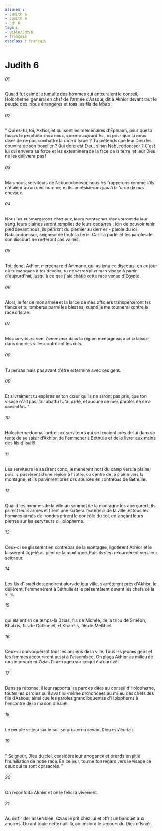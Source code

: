 ```yaml
---
aliases : 
- Judith 6
- Judith 6
- Jdt 6
tags : 
- Bible/Jdt/6
- français
cssclass : français
---
```


# Judith 6

###### 01
Quand fut calmé le tumulte des hommes qui entouraient le conseil, Holopherne, général en chef de l'armée d'Assour, dit à Akhior devant tout le peuple des tribus étrangères et tous les fils de Moab :
###### 02
" Qui es-tu, toi, Akhior, et qui sont les mercenaires d'Éphraïm, pour que tu fasses le prophète chez nous, comme aujourd'hui, et pour que tu nous dises de ne pas combattre la race d'Israël ? Tu prétends que leur Dieu les couvrira de son bouclier ? Qui donc est Dieu, sinon Nabucodonosor ? C'est lui qui enverra sa force et les exterminera de la face de la terre, et leur Dieu ne les délivrera pas !
###### 03
Mais nous, serviteurs de Nabucodonosor, nous les frapperons comme s'ils n'étaient qu'un seul homme, et ils ne résisteront pas à la force de nos chevaux.
###### 04
Nous les submergerons chez eux, leurs montagnes s'enivreront de leur sang, leurs plaines seront remplies de leurs cadavres ; loin de pouvoir tenir pied devant nous, ils périront du premier au dernier - parole du roi Nabucodonosor, seigneur de toute la terre. Car il a parlé, et les paroles de son discours ne resteront pas vaines.
###### 05
Toi, donc, Akhior, mercenaire d'Ammone, qui as tenu ce discours, en ce jour où tu manques à tes devoirs, tu ne verras plus mon visage à partir d'aujourd'hui, jusqu'à ce que j'aie châtié cette race venue d'Égypte.
###### 06
Alors, le fer de mon armée et la lance de mes officiers transperceront tes flancs et tu tomberas parmi les blessés, quand je me tournerai contre la race d'Israël.
###### 07
Mes serviteurs vont t'emmener dans la région montagneuse et te laisser dans une des villes contrôlant les cols.
###### 08
Tu périras mais pas avant d'être exterminé avec ces gens.
###### 09
Et si vraiment tu espères en ton cœur qu'ils ne seront pas pris, que ton visage n'ait pas l'air abattu ! J'ai parlé, et aucune de mes paroles ne sera sans effet. "
###### 10
Holopherne donna l'ordre aux serviteurs qui se tenaient près de lui dans sa tente de se saisir d'Akhior, de l'emmener à Béthulie et de le livrer aux mains des fils d'Israël.
###### 11
Les serviteurs le saisirent donc, le menèrent hors du camp vers la plaine, puis ils passèrent d'une région à l'autre, du centre de la plaine vers la montagne, et ils parvinrent près des sources en contrebas de Béthulie.
###### 12
Quand les hommes de la ville au sommet de la montagne les aperçurent, ils prirent leurs armes et firent une sortie à l'extérieur de la ville, et tous les hommes armés de frondes prirent le contrôle du col, en lançant leurs pierres sur les serviteurs d'Holopherne.
###### 13
Ceux-ci se glissèrent en contrebas de la montagne, ligotèrent Akhior et le laissèrent là, jeté au pied de la montagne. Puis ils s'en retournèrent vers leur seigneur.
###### 14
Les fils d'Israël descendirent alors de leur ville, s'arrêtèrent près d'Akhior, le délièrent, l'emmenèrent à Béthulie et le présentèrent devant les chefs de la ville,
###### 15
qui étaient en ce temps-là Ozias, fils de Michée, de la tribu de Siméon, Khabris, fils de Gothoniel, et Kharmis, fils de Melkhiel.
###### 16
Ceux-ci convoquèrent tous les anciens de la ville. Tous les jeunes gens et les femmes accoururent aussi à l'assemblée. On plaça Akhior au milieu de tout le peuple et Ozias l'interrogea sur ce qui était arrivé.
###### 17
Dans sa réponse, il leur rapporta les paroles dites au conseil d'Holopherne, toutes les paroles qu'il avait lui-même prononcées au milieu des chefs des fils d'Assour, ainsi que les paroles grandiloquentes d'Holopherne à l'encontre de la maison d'Israël.
###### 18
Le peuple se jeta sur le sol, se prosterna devant Dieu et s'écria :
###### 19
" Seigneur, Dieu du ciel, considère leur arrogance et prends en pitié l'humiliation de notre race. En ce jour, tourne ton regard vers le visage de ceux qui te sont consacrés. "
###### 20
On réconforta Akhior et on le félicita vivement.
###### 21
Au sortir de l'assemblée, Ozias le prit chez lui et offrit un banquet aux anciens. Durant toute cette nuit-là, on implora le secours du Dieu d'Israël.
